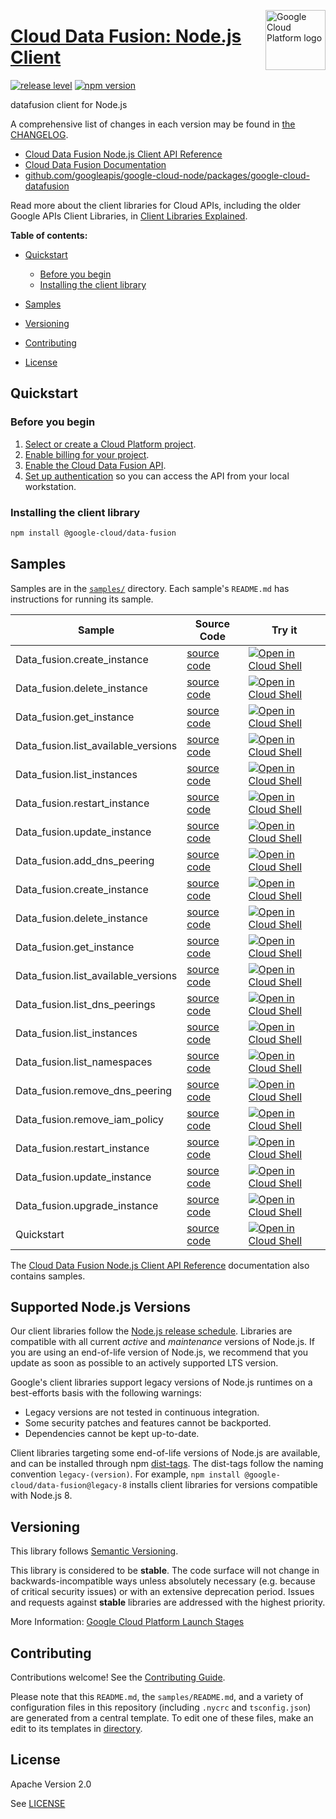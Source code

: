 [//]: # "This README.md file is auto-generated, all changes to this file will be lost."
[//]: # "To regenerate it, use `python -m synthtool`."
<img src="https://avatars2.githubusercontent.com/u/2810941?v=3&s=96" alt="Google Cloud Platform logo" title="Google Cloud Platform" align="right" height="96" width="96"/>

# [Cloud Data Fusion: Node.js Client](https://github.com/googleapis/google-cloud-node/tree/main/packages/google-cloud-datafusion)

[![release level](https://img.shields.io/badge/release%20level-stable-brightgreen.svg?style=flat)](https://cloud.google.com/terms/launch-stages)
[![npm version](https://img.shields.io/npm/v/@google-cloud/data-fusion.svg)](https://www.npmjs.org/package/@google-cloud/data-fusion)




datafusion client for Node.js


A comprehensive list of changes in each version may be found in
[the CHANGELOG](https://github.com/googleapis/google-cloud-node/tree/main/packages/google-cloud-datafusion/CHANGELOG.md).

* [Cloud Data Fusion Node.js Client API Reference][client-docs]
* [Cloud Data Fusion Documentation][product-docs]
* [github.com/googleapis/google-cloud-node/packages/google-cloud-datafusion](https://github.com/googleapis/google-cloud-node/tree/main/packages/google-cloud-datafusion)

Read more about the client libraries for Cloud APIs, including the older
Google APIs Client Libraries, in [Client Libraries Explained][explained].

[explained]: https://cloud.google.com/apis/docs/client-libraries-explained

**Table of contents:**


* [Quickstart](#quickstart)
  * [Before you begin](#before-you-begin)
  * [Installing the client library](#installing-the-client-library)

* [Samples](#samples)
* [Versioning](#versioning)
* [Contributing](#contributing)
* [License](#license)

## Quickstart

### Before you begin

1.  [Select or create a Cloud Platform project][projects].
1.  [Enable billing for your project][billing].
1.  [Enable the Cloud Data Fusion API][enable_api].
1.  [Set up authentication][auth] so you can access the
    API from your local workstation.

### Installing the client library

```bash
npm install @google-cloud/data-fusion
```




## Samples

Samples are in the [`samples/`](https://github.com/googleapis/google-cloud-node/tree/main/packages/google-cloud-datafusion/samples) directory. Each sample's `README.md` has instructions for running its sample.

| Sample                      | Source Code                       | Try it |
| --------------------------- | --------------------------------- | ------ |
| Data_fusion.create_instance | [source code](https://github.com/googleapis/google-cloud-node/blob/main/packages/google-cloud-datafusion/samples/generated/v1/data_fusion.create_instance.js) | [![Open in Cloud Shell][shell_img]](https://console.cloud.google.com/cloudshell/open?git_repo=https://github.com/googleapis/google-cloud-node&page=editor&open_in_editor=packages/google-cloud-datafusion/samples/generated/v1/data_fusion.create_instance.js,packages/google-cloud-datafusion/samples/README.md) |
| Data_fusion.delete_instance | [source code](https://github.com/googleapis/google-cloud-node/blob/main/packages/google-cloud-datafusion/samples/generated/v1/data_fusion.delete_instance.js) | [![Open in Cloud Shell][shell_img]](https://console.cloud.google.com/cloudshell/open?git_repo=https://github.com/googleapis/google-cloud-node&page=editor&open_in_editor=packages/google-cloud-datafusion/samples/generated/v1/data_fusion.delete_instance.js,packages/google-cloud-datafusion/samples/README.md) |
| Data_fusion.get_instance | [source code](https://github.com/googleapis/google-cloud-node/blob/main/packages/google-cloud-datafusion/samples/generated/v1/data_fusion.get_instance.js) | [![Open in Cloud Shell][shell_img]](https://console.cloud.google.com/cloudshell/open?git_repo=https://github.com/googleapis/google-cloud-node&page=editor&open_in_editor=packages/google-cloud-datafusion/samples/generated/v1/data_fusion.get_instance.js,packages/google-cloud-datafusion/samples/README.md) |
| Data_fusion.list_available_versions | [source code](https://github.com/googleapis/google-cloud-node/blob/main/packages/google-cloud-datafusion/samples/generated/v1/data_fusion.list_available_versions.js) | [![Open in Cloud Shell][shell_img]](https://console.cloud.google.com/cloudshell/open?git_repo=https://github.com/googleapis/google-cloud-node&page=editor&open_in_editor=packages/google-cloud-datafusion/samples/generated/v1/data_fusion.list_available_versions.js,packages/google-cloud-datafusion/samples/README.md) |
| Data_fusion.list_instances | [source code](https://github.com/googleapis/google-cloud-node/blob/main/packages/google-cloud-datafusion/samples/generated/v1/data_fusion.list_instances.js) | [![Open in Cloud Shell][shell_img]](https://console.cloud.google.com/cloudshell/open?git_repo=https://github.com/googleapis/google-cloud-node&page=editor&open_in_editor=packages/google-cloud-datafusion/samples/generated/v1/data_fusion.list_instances.js,packages/google-cloud-datafusion/samples/README.md) |
| Data_fusion.restart_instance | [source code](https://github.com/googleapis/google-cloud-node/blob/main/packages/google-cloud-datafusion/samples/generated/v1/data_fusion.restart_instance.js) | [![Open in Cloud Shell][shell_img]](https://console.cloud.google.com/cloudshell/open?git_repo=https://github.com/googleapis/google-cloud-node&page=editor&open_in_editor=packages/google-cloud-datafusion/samples/generated/v1/data_fusion.restart_instance.js,packages/google-cloud-datafusion/samples/README.md) |
| Data_fusion.update_instance | [source code](https://github.com/googleapis/google-cloud-node/blob/main/packages/google-cloud-datafusion/samples/generated/v1/data_fusion.update_instance.js) | [![Open in Cloud Shell][shell_img]](https://console.cloud.google.com/cloudshell/open?git_repo=https://github.com/googleapis/google-cloud-node&page=editor&open_in_editor=packages/google-cloud-datafusion/samples/generated/v1/data_fusion.update_instance.js,packages/google-cloud-datafusion/samples/README.md) |
| Data_fusion.add_dns_peering | [source code](https://github.com/googleapis/google-cloud-node/blob/main/packages/google-cloud-datafusion/samples/generated/v1beta1/data_fusion.add_dns_peering.js) | [![Open in Cloud Shell][shell_img]](https://console.cloud.google.com/cloudshell/open?git_repo=https://github.com/googleapis/google-cloud-node&page=editor&open_in_editor=packages/google-cloud-datafusion/samples/generated/v1beta1/data_fusion.add_dns_peering.js,packages/google-cloud-datafusion/samples/README.md) |
| Data_fusion.create_instance | [source code](https://github.com/googleapis/google-cloud-node/blob/main/packages/google-cloud-datafusion/samples/generated/v1beta1/data_fusion.create_instance.js) | [![Open in Cloud Shell][shell_img]](https://console.cloud.google.com/cloudshell/open?git_repo=https://github.com/googleapis/google-cloud-node&page=editor&open_in_editor=packages/google-cloud-datafusion/samples/generated/v1beta1/data_fusion.create_instance.js,packages/google-cloud-datafusion/samples/README.md) |
| Data_fusion.delete_instance | [source code](https://github.com/googleapis/google-cloud-node/blob/main/packages/google-cloud-datafusion/samples/generated/v1beta1/data_fusion.delete_instance.js) | [![Open in Cloud Shell][shell_img]](https://console.cloud.google.com/cloudshell/open?git_repo=https://github.com/googleapis/google-cloud-node&page=editor&open_in_editor=packages/google-cloud-datafusion/samples/generated/v1beta1/data_fusion.delete_instance.js,packages/google-cloud-datafusion/samples/README.md) |
| Data_fusion.get_instance | [source code](https://github.com/googleapis/google-cloud-node/blob/main/packages/google-cloud-datafusion/samples/generated/v1beta1/data_fusion.get_instance.js) | [![Open in Cloud Shell][shell_img]](https://console.cloud.google.com/cloudshell/open?git_repo=https://github.com/googleapis/google-cloud-node&page=editor&open_in_editor=packages/google-cloud-datafusion/samples/generated/v1beta1/data_fusion.get_instance.js,packages/google-cloud-datafusion/samples/README.md) |
| Data_fusion.list_available_versions | [source code](https://github.com/googleapis/google-cloud-node/blob/main/packages/google-cloud-datafusion/samples/generated/v1beta1/data_fusion.list_available_versions.js) | [![Open in Cloud Shell][shell_img]](https://console.cloud.google.com/cloudshell/open?git_repo=https://github.com/googleapis/google-cloud-node&page=editor&open_in_editor=packages/google-cloud-datafusion/samples/generated/v1beta1/data_fusion.list_available_versions.js,packages/google-cloud-datafusion/samples/README.md) |
| Data_fusion.list_dns_peerings | [source code](https://github.com/googleapis/google-cloud-node/blob/main/packages/google-cloud-datafusion/samples/generated/v1beta1/data_fusion.list_dns_peerings.js) | [![Open in Cloud Shell][shell_img]](https://console.cloud.google.com/cloudshell/open?git_repo=https://github.com/googleapis/google-cloud-node&page=editor&open_in_editor=packages/google-cloud-datafusion/samples/generated/v1beta1/data_fusion.list_dns_peerings.js,packages/google-cloud-datafusion/samples/README.md) |
| Data_fusion.list_instances | [source code](https://github.com/googleapis/google-cloud-node/blob/main/packages/google-cloud-datafusion/samples/generated/v1beta1/data_fusion.list_instances.js) | [![Open in Cloud Shell][shell_img]](https://console.cloud.google.com/cloudshell/open?git_repo=https://github.com/googleapis/google-cloud-node&page=editor&open_in_editor=packages/google-cloud-datafusion/samples/generated/v1beta1/data_fusion.list_instances.js,packages/google-cloud-datafusion/samples/README.md) |
| Data_fusion.list_namespaces | [source code](https://github.com/googleapis/google-cloud-node/blob/main/packages/google-cloud-datafusion/samples/generated/v1beta1/data_fusion.list_namespaces.js) | [![Open in Cloud Shell][shell_img]](https://console.cloud.google.com/cloudshell/open?git_repo=https://github.com/googleapis/google-cloud-node&page=editor&open_in_editor=packages/google-cloud-datafusion/samples/generated/v1beta1/data_fusion.list_namespaces.js,packages/google-cloud-datafusion/samples/README.md) |
| Data_fusion.remove_dns_peering | [source code](https://github.com/googleapis/google-cloud-node/blob/main/packages/google-cloud-datafusion/samples/generated/v1beta1/data_fusion.remove_dns_peering.js) | [![Open in Cloud Shell][shell_img]](https://console.cloud.google.com/cloudshell/open?git_repo=https://github.com/googleapis/google-cloud-node&page=editor&open_in_editor=packages/google-cloud-datafusion/samples/generated/v1beta1/data_fusion.remove_dns_peering.js,packages/google-cloud-datafusion/samples/README.md) |
| Data_fusion.remove_iam_policy | [source code](https://github.com/googleapis/google-cloud-node/blob/main/packages/google-cloud-datafusion/samples/generated/v1beta1/data_fusion.remove_iam_policy.js) | [![Open in Cloud Shell][shell_img]](https://console.cloud.google.com/cloudshell/open?git_repo=https://github.com/googleapis/google-cloud-node&page=editor&open_in_editor=packages/google-cloud-datafusion/samples/generated/v1beta1/data_fusion.remove_iam_policy.js,packages/google-cloud-datafusion/samples/README.md) |
| Data_fusion.restart_instance | [source code](https://github.com/googleapis/google-cloud-node/blob/main/packages/google-cloud-datafusion/samples/generated/v1beta1/data_fusion.restart_instance.js) | [![Open in Cloud Shell][shell_img]](https://console.cloud.google.com/cloudshell/open?git_repo=https://github.com/googleapis/google-cloud-node&page=editor&open_in_editor=packages/google-cloud-datafusion/samples/generated/v1beta1/data_fusion.restart_instance.js,packages/google-cloud-datafusion/samples/README.md) |
| Data_fusion.update_instance | [source code](https://github.com/googleapis/google-cloud-node/blob/main/packages/google-cloud-datafusion/samples/generated/v1beta1/data_fusion.update_instance.js) | [![Open in Cloud Shell][shell_img]](https://console.cloud.google.com/cloudshell/open?git_repo=https://github.com/googleapis/google-cloud-node&page=editor&open_in_editor=packages/google-cloud-datafusion/samples/generated/v1beta1/data_fusion.update_instance.js,packages/google-cloud-datafusion/samples/README.md) |
| Data_fusion.upgrade_instance | [source code](https://github.com/googleapis/google-cloud-node/blob/main/packages/google-cloud-datafusion/samples/generated/v1beta1/data_fusion.upgrade_instance.js) | [![Open in Cloud Shell][shell_img]](https://console.cloud.google.com/cloudshell/open?git_repo=https://github.com/googleapis/google-cloud-node&page=editor&open_in_editor=packages/google-cloud-datafusion/samples/generated/v1beta1/data_fusion.upgrade_instance.js,packages/google-cloud-datafusion/samples/README.md) |
| Quickstart | [source code](https://github.com/googleapis/google-cloud-node/blob/main/packages/google-cloud-datafusion/samples/quickstart.js) | [![Open in Cloud Shell][shell_img]](https://console.cloud.google.com/cloudshell/open?git_repo=https://github.com/googleapis/google-cloud-node&page=editor&open_in_editor=packages/google-cloud-datafusion/samples/quickstart.js,packages/google-cloud-datafusion/samples/README.md) |



The [Cloud Data Fusion Node.js Client API Reference][client-docs] documentation
also contains samples.

## Supported Node.js Versions

Our client libraries follow the [Node.js release schedule](https://github.com/nodejs/release#release-schedule).
Libraries are compatible with all current _active_ and _maintenance_ versions of
Node.js.
If you are using an end-of-life version of Node.js, we recommend that you update
as soon as possible to an actively supported LTS version.

Google's client libraries support legacy versions of Node.js runtimes on a
best-efforts basis with the following warnings:

* Legacy versions are not tested in continuous integration.
* Some security patches and features cannot be backported.
* Dependencies cannot be kept up-to-date.

Client libraries targeting some end-of-life versions of Node.js are available, and
can be installed through npm [dist-tags](https://docs.npmjs.com/cli/dist-tag).
The dist-tags follow the naming convention `legacy-(version)`.
For example, `npm install @google-cloud/data-fusion@legacy-8` installs client libraries
for versions compatible with Node.js 8.

## Versioning

This library follows [Semantic Versioning](http://semver.org/).



This library is considered to be **stable**. The code surface will not change in backwards-incompatible ways
unless absolutely necessary (e.g. because of critical security issues) or with
an extensive deprecation period. Issues and requests against **stable** libraries
are addressed with the highest priority.






More Information: [Google Cloud Platform Launch Stages][launch_stages]

[launch_stages]: https://cloud.google.com/terms/launch-stages

## Contributing

Contributions welcome! See the [Contributing Guide](https://github.com/googleapis/google-cloud-node/blob/main/CONTRIBUTING.md).

Please note that this `README.md`, the `samples/README.md`,
and a variety of configuration files in this repository (including `.nycrc` and `tsconfig.json`)
are generated from a central template. To edit one of these files, make an edit
to its templates in
[directory](https://github.com/googleapis/synthtool).

## License

Apache Version 2.0

See [LICENSE](https://github.com/googleapis/google-cloud-node/blob/main/LICENSE)

[client-docs]: https://cloud.google.com/nodejs/docs/reference/data-fusion/latest
[product-docs]: https://cloud.google.com/data-fusion/
[shell_img]: https://gstatic.com/cloudssh/images/open-btn.png
[projects]: https://console.cloud.google.com/project
[billing]: https://support.google.com/cloud/answer/6293499#enable-billing
[enable_api]: https://console.cloud.google.com/flows/enableapi?apiid=datafusion.googleapis.com
[auth]: https://cloud.google.com/docs/authentication/external/set-up-adc-local


[//]: # "partials.introduction"